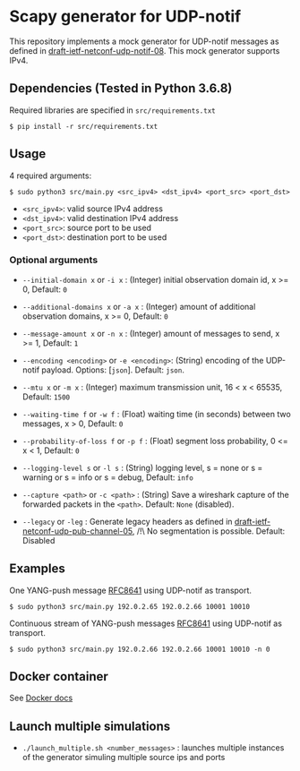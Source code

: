 # Scapy generator for UDP-notif

This repository implements a mock generator for UDP-notif messages as defined in [draft-ietf-netconf-udp-notif-08](https://datatracker.ietf.org/doc/html/draft-ietf-netconf-udp-notif-08). This mock generator supports IPv4.

## Dependencies (Tested in Python 3.6.8)
Required libraries are specified in `src/requirements.txt`
```shell
$ pip install -r src/requirements.txt
```

## Usage

4 required arguments: 
```shell
$ sudo python3 src/main.py <src_ipv4> <dst_ipv4> <port_src> <port_dst>
```

- `<src_ipv4>`: valid source IPv4 address
- `<dst_ipv4>`: valid destination IPv4 address
- `<port_src>`: source port to be used
- `<port_dst>`: destination port to be used

### Optional arguments

- `--initial-domain x` or `-i x` : (Integer) initial observation domain id, x >= 0, Default: `0`

- `--additional-domains x` or `-a x` : (Integer) amount of additional observation domains, x >= 0, Default: `0`

- `--message-amount x` or `-n x` : (Integer) amount of messages to send, x >= 1, Default: `1`

- `--encoding <encoding>` or `-e <encoding>`: (String) encoding of the UDP-notif payload. Options: [`json`]. Default: `json`.

- `--mtu x` or `-m x` : (Integer) maximum transmission unit, 16 < x < 65535, Default: `1500`

- `--waiting-time f` or `-w f` : (Float) waiting time (in seconds) between two messages, x > 0, Default: `0`

- `--probability-of-loss f` or `-p f` : (Float) segment loss probability, 0 <= x < 1, Default: `0`

- `--logging-level s` or `-l s` : (String) logging level, s = none or s = warning or s = info or s = debug, Default: `info`

- `--capture <path>` or `-c <path>` : (String) Save a wireshark capture of the forwarded packets in the `<path>`. Default: `None` (disabled).

- `--legacy` or `-leg` : Generate legacy headers as defined in [draft-ietf-netconf-udp-pub-channel-05](https://datatracker.ietf.org/doc/draft-ietf-netconf-udp-pub-channel/), /!\ No segmentation is possible. Default: Disabled

## Examples

One YANG-push message [RFC8641](https://www.rfc-editor.org/rfc/rfc8641) using UDP-notif as transport.
```shell
$ sudo python3 src/main.py 192.0.2.65 192.0.2.66 10001 10010
```

Continuous stream of YANG-push messages [RFC8641](https://www.rfc-editor.org/rfc/rfc8641) using UDP-notif as transport.
```shell
$ sudo python3 src/main.py 192.0.2.66 192.0.2.66 10001 10010 -n 0
```

## Docker container
See [Docker docs](docker)

## Launch multiple simulations
- `./launch_multiple.sh <number_messages>` : launches multiple instances of the generator simuling multiple source ips and ports
